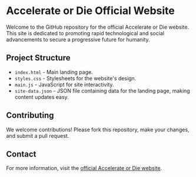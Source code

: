 # Accelerate or Die Official Website

Welcome to the GitHub repository for the official Accelerate or Die website. This site is dedicated to promoting rapid technological and social advancements to secure a progressive future for humanity.

## Project Structure

- `index.html` - Main landing page.
- `styles.css` - Stylesheets for the website's design.
- `main.js` - JavaScript for site interactivity.
- `site-data.json` - JSON file containing data for the landing page, making content updates easy.

## Contributing

We welcome contributions! Please fork this repository, make your changes, and submit a pull request.


## Contact

For more information, visit the [official Accelerate or Die website](https://acel.org).